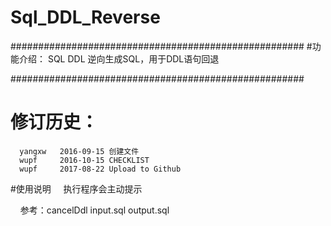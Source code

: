 # Sql_DDL_Reverse
#####################################################
#功能介绍：
      SQL DDL 逆向生成SQL，用于DDL语句回退

#####################################################
# 修订历史：
      yangxw   2016-09-15 创建文件
      wupf     2016-10-15 CHECKLIST
      wupf     2017-08-22 Upload to Github

#使用说明
     执行程序会主动提示
     
     参考：cancelDdl input.sql output.sql

